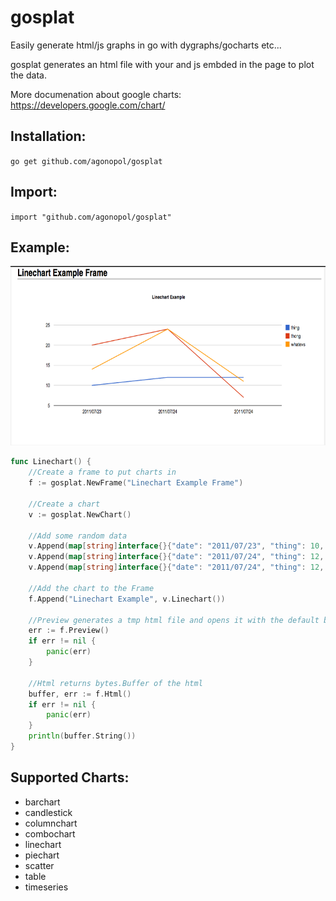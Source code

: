 gosplat
=======

Easily generate html/js graphs in go with dygraphs/gocharts etc...

gosplat generates an html file with your and js embded in the page to plot the data.

More documenation about google charts: https://developers.google.com/chart/
## Installation:

`go get github.com/agonopol/gosplat`

## Import:

`import "github.com/agonopol/gosplat"`

## Example:

<img src="https://raw.githubusercontent.com/agonopol/gosplat/master/examples/example.png"  width="673" height="287"/>

```go
func Linechart() {
	//Create a frame to put charts in
	f := gosplat.NewFrame("Linechart Example Frame")
	
	//Create a chart
	v := gosplat.NewChart()
	
	//Add some random data
	v.Append(map[string]interface{}{"date": "2011/07/23", "thing": 10, "thong": 20, "whatevs": 14})
	v.Append(map[string]interface{}{"date": "2011/07/24", "thing": 12, "thong": 24, "whatevs": 24})
	v.Append(map[string]interface{}{"date": "2011/07/24", "thing": 12, "thong": 7, "whatevs": 11})
	
	//Add the chart to the Frame
	f.Append("Linechart Example", v.Linechart())
	
	//Preview generates a tmp html file and opens it with the default browser
	err := f.Preview()
	if err != nil {
		panic(err)
	}
	
	//Html returns bytes.Buffer of the html
	buffer, err := f.Html()
	if err != nil {
		panic(err)
	}
	println(buffer.String())
}

```


## Supported Charts:

* barchart
* candlestick
* columnchart
* combochart
* linechart
* piechart
* scatter
* table
* timeseries



